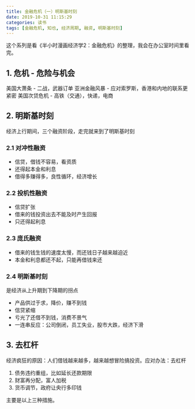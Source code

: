 ```yaml
---
title: 金融危机（一）明斯基时刻
date: 2019-10-31 11:15:29
categories: 读书
tags: [金融危机, 知也, 经济周期, 融资, 明斯基时刻]
---
```


这个系列是看《半小时漫画经济学2：金融危机》的整理，我会在办公室时间里看完。

<!--more-->

## 1. 危机 - 危险与机会
美国大萧条 - 二战，武器订单
亚洲金融风暴 - 应对索罗斯，香港和内地的联系更紧密
美国次贷危机 - 高铁（交通），快递，电商

## 2. 明斯基时刻
经济上行期间，三个融资阶段，走完就来到了明斯基时刻
### 2.1 对冲性融资
- 信贷，借钱不容易，看资质
- 还得起本金和利息
- 借得多赚得多，良性循环，经济增长

### 2.2 投机性融资
- 信贷扩张
- 借来的钱投资出去不能及时产生回报
- 只还得起利息

### 2.3 庞氏融资
- 借来的钱生钱的速度太慢，而还钱日子越来越迫近
- 本金和利息都还不起，只能再借钱来还

### 2.4 明斯基时刻
是经济从上升期到下降期的拐点
- 产品供过于求，降价，赚不到钱
- 信贷紧缩
- 亏光了还借不到钱，消费不景气
- 一连串反应：公司倒闭，员工失业，股市大跌，经济下滑

## 3. 去杠杆
经济疯狂的原因：人们借钱越来越多，越来越想冒险搞投资。应对办法：去杠杆
1. 债务违约重组，比如延长还款期限
2. 财富再分配，富人加税
3. 货币调节，政府让央行多印钱

主要是以上三种措施。
